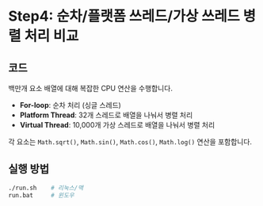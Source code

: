 # Step4: 순차/플랫폼 쓰레드/가상 쓰레드 병렬 처리 비교

## 코드
백만개 요소 배열에 대해 복잡한 CPU 연산을 수행합니다.

- **For-loop**: 순차 처리 (싱글 스레드)
- **Platform Thread**: 32개 스레드로 배열을 나눠서 병렬 처리
- **Virtual Thread**: 10,000개 가상 스레드로 배열을 나눠서 병렬 처리

각 요소는 `Math.sqrt()`, `Math.sin()`, `Math.cos()`, `Math.log()` 연산을 포함합니다.

## 실행 방법
```bash
./run.sh    # 리눅스/맥
run.bat     # 윈도우
```
